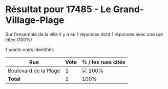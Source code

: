 # Résultat pour 17485 - Le Grand-Village-Plage

Sur l'ensemble de la ville il y a eu 1 réponses dont 1 réponses avec une rue citée (100%)

1 points noirs identifiés

| Rue | Vote | % / les rues cités|
|-----|------|-------------------|
| Boulevard de la Plage | 1 | <img src="../../img/bar_100.gif" />&nbsp;100%|
| **Total** | 1 | 100%|
